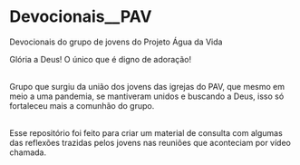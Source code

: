 # Devocionais__PAV
Devocionais do grupo de jovens do Projeto Água da Vida

  Glória a Deus! O único que é digno de adoração!
  
<br/>  Grupo que surgiu da união dos jovens das igrejas do PAV, que mesmo em meio a uma pandemia, se mantiveram unidos e buscando a Deus, isso só fortaleceu mais a comunhão do grupo.
    
<br/>Esse repositório foi feito para criar um material de consulta com algumas das reflexões trazidas pelos jovens nas reuniões que aconteciam por vídeo chamada.
